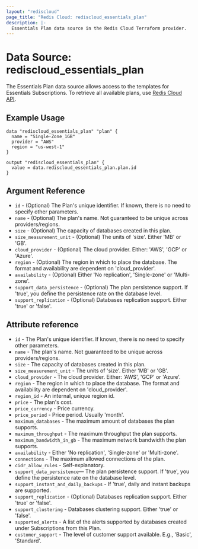 ```yaml
---
layout: "rediscloud"
page_title: "Redis Cloud: rediscloud_essentials_plan"
description: |-
  Essentials Plan data source in the Redis Cloud Terraform provider.
---
```


# Data Source: rediscloud_essentials_plan

The Essentials Plan data source allows access to the templates for Essentials Subscriptions. 
To retrieve all available plans, use [Redis Cloud API](https://api.redislabs.com/v1/swagger-ui/index.html#/Subscriptions%20-%20Fixed/getAllFixedSubscriptionsPlans).

## Example Usage

```hcl
data "rediscloud_essentials_plan" "plan" {
  name = "Single-Zone_1GB"
  provider = "AWS"
  region = "us-west-1"
}

output "rediscloud_essentials_plan" {
  value = data.rediscloud_essentials_plan.plan.id
}
```

## Argument Reference

* `id` - (Optional) The Plan's unique identifier. If known, there is no need to specify other parameters.
* `name` - (Optional) The plan's name. Not guaranteed to be unique across providers/regions.
* `size` - (Optional) The capacity of databases created in this plan.
* `size_measurement_unit` - (Optional) The units of 'size'. Either 'MB' or 'GB'.
* `cloud_provider` - (Optional) The cloud provider. Either: 'AWS', 'GCP' or 'Azure'.
* `region` - (Optional) The region in which to place the database. The format and availability are dependent on 'cloud_provider'.
* `availability` - (Optional) Either 'No replication', 'Single-zone' or 'Multi-zone'.
* `support_data_persistence` - (Optional) The plan persistence support. If 'true', you define the persistence rate on the database level.
* `support_replication` - (Optional) Databases replication support. Either 'true' or 'false'.

## Attribute reference

* `id` - The Plan's unique identifier. If known, there is no need to specify other parameters.
* `name` - The plan's name. Not guaranteed to be unique across providers/regions.
* `size` - The capacity of databases created in this plan.
* `size_measurement_unit` - The units of 'size'. Either 'MB' or 'GB'.
* `cloud_provider` - The cloud provider. Either: 'AWS', 'GCP' or 'Azure'.
* `region` - The region in which to place the database. The format and availability are dependent on 'cloud_provider'.
* `region_id` - An internal, unique region id.
* `price` - The plan's cost.
* `price_currency` - Price currency.
* `price_period` - Price period. Usually 'month'.
* `maximum_databases` - The maximum amount of databases the plan supports.
* `maximum_throughput` - The maximum throughput the plan supports.
* `maximum_bandwidth_in_gb` - The maximum network bandwidth the plan supports.
* `availability` - Either 'No replication', 'Single-zone' or 'Multi-zone'.
* `connections` - The maximum allowed connections of the plan.
* `cidr_allow_rules` - Self-explanatory.
* `support_data_persistence`— The plan persistence support. If 'true', you define the persistence rate on the database level.
* `support_instant_and_daily_backups` - If 'true', daily and instant backups are supported.
* `support_replication` - (Optional) Databases replication support. Either 'true' or 'false'.
* `support_clustering` - Databases clustering support. Either 'true' or 'false'.
* `supported_alerts` - A list of the alerts supported by databases created under Subscriptions from this Plan.
* `customer_support` - The level of customer support available. E.g., 'Basic', 'Standard'.
